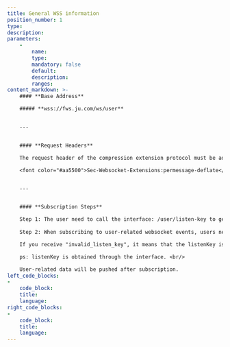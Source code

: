 ```yaml
---
title: General WSS information
position_number: 1
type:
description:
parameters:
    -
        name:
        type:
        mandatory: false
        default:
        description:
        ranges:
content_markdown: >-
    #### **Base Address**

    ##### **wss://fws.ju.com/ws/user**


    ---


    #### **Request Headers**

    The request header of the compression extension protocol must be added.

    <font color="#aa5500">Sec-Websocket-Extensions:permessage-deflate</font> 


    ---


    #### **Subscription Steps**

    Step 1: The user need to call the interface: /user/listen-key to get the listenKey. <br/>
    
    Step 2: When subscribing to user-related websocket events, users need to send: {"method":"SUBSCRIBE","params":["order@{listenKey obtained in the previous step}"],"id":"test1"} <br/>

    If you receive "invalid_listen_key", it means that the listenKey is expired or invalid, and you need to re-request to obtain the listenKey. <br/>

    ps: listenKey is obtained through the interface. <br/>

    User-related data will be pushed after subscription.
left_code_blocks:
-
    code_block:
    title:
    language:
right_code_blocks:
-
    code_block:
    title:
    language:
---
```

